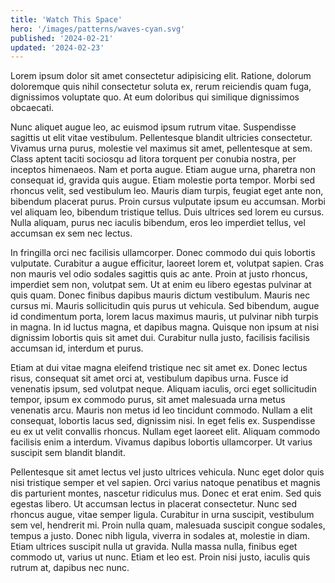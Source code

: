 ```yaml
---
title: 'Watch This Space'
hero: '/images/patterns/waves-cyan.svg'
published: '2024-02-21'
updated: '2024-02-23'
---
```


Lorem ipsum dolor sit amet consectetur adipisicing elit. Ratione, dolorum doloremque quis nihil consectetur soluta ex, rerum reiciendis quam fuga, dignissimos voluptate quo. At eum doloribus qui similique dignissimos obcaecati.

Nunc aliquet augue leo, ac euismod ipsum rutrum vitae. Suspendisse sagittis ut elit vitae vestibulum. Pellentesque blandit ultricies consectetur. Vivamus urna purus, molestie vel maximus sit amet, pellentesque at sem. Class aptent taciti sociosqu ad litora torquent per conubia nostra, per inceptos himenaeos. Nam et porta augue. Etiam augue urna, pharetra non consequat id, gravida quis augue. Etiam molestie porta tempor. Morbi sed rhoncus velit, sed vestibulum leo. Mauris diam turpis, feugiat eget ante non, bibendum placerat purus. Proin cursus vulputate ipsum eu accumsan. Morbi vel aliquam leo, bibendum tristique tellus. Duis ultrices sed lorem eu cursus. Nulla aliquam, purus nec iaculis bibendum, eros leo imperdiet tellus, vel accumsan ex sem nec lectus.

In fringilla orci nec facilisis ullamcorper. Donec commodo dui quis lobortis vulputate. Curabitur a augue efficitur, laoreet lorem et, volutpat sapien. Cras non mauris vel odio sodales sagittis quis ac ante. Proin at justo rhoncus, imperdiet sem non, volutpat sem. Ut at enim eu libero egestas pulvinar at quis quam. Donec finibus dapibus mauris dictum vestibulum. Mauris nec cursus mi. Mauris sollicitudin quis purus ut vehicula. Sed bibendum, augue id condimentum porta, lorem lacus maximus mauris, ut pulvinar nibh turpis in magna. In id luctus magna, et dapibus magna. Quisque non ipsum at nisi dignissim lobortis quis sit amet dui. Curabitur nulla justo, facilisis facilisis accumsan id, interdum et purus.

Etiam at dui vitae magna eleifend tristique nec sit amet ex. Donec lectus risus, consequat sit amet orci at, vestibulum dapibus urna. Fusce id venenatis ipsum, sed volutpat neque. Aliquam iaculis, orci eget sollicitudin tempor, ipsum ex commodo purus, sit amet malesuada urna metus venenatis arcu. Mauris non metus id leo tincidunt commodo. Nullam a elit consequat, lobortis lacus sed, dignissim nisi. In eget felis ex. Suspendisse eu ex ut velit convallis rhoncus. Nullam eget laoreet elit. Aliquam commodo facilisis enim a interdum. Vivamus dapibus lobortis ullamcorper. Ut varius suscipit sem blandit blandit.

Pellentesque sit amet lectus vel justo ultrices vehicula. Nunc eget dolor quis nisi tristique semper et vel sapien. Orci varius natoque penatibus et magnis dis parturient montes, nascetur ridiculus mus. Donec et erat enim. Sed quis egestas libero. Ut accumsan lectus in placerat consectetur. Nunc sed rhoncus augue, vitae semper ligula. Curabitur in urna suscipit, vestibulum sem vel, hendrerit mi. Proin nulla quam, malesuada suscipit congue sodales, tempus a justo. Donec nibh ligula, viverra in sodales at, molestie in diam. Etiam ultrices suscipit nulla ut gravida. Nulla massa nulla, finibus eget commodo ut, varius ut nunc. Etiam et leo est. Proin nisi justo, iaculis quis rutrum at, dapibus nec nunc.
